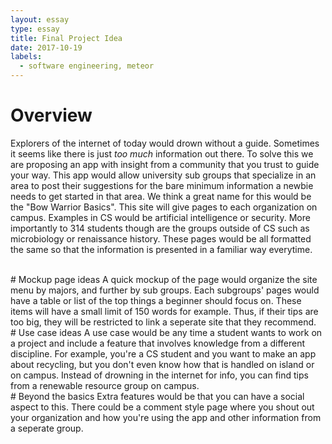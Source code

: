 ```yaml
---
layout: essay
type: essay
title: Final Project Idea
date: 2017-10-19
labels:
  - software engineering, meteor
---
```


# Overview 
Explorers of the internet of today would drown without a guide. Sometimes it seems like there is just *too much* information out there. To solve this we are proposing an app with insight from a community that you trust to guide your way. This app would allow university sub groups that specialize in an area to post their suggestions for the bare minimum information a newbie needs to get started in that area. We think a great name for this would be the "Bow Warrior Basics". This site will give pages to each organization on campus. Examples in CS would be artificial intelligence or security. More importantly to 314 students though are the groups outside of CS such as microbiology or renaissance history. These pages would be all formatted the same so that the information is presented in a familiar way everytime. 

<br>
# Mockup page ideas
 A quick mockup of the page would organize the site menu by majors, and further by sub groups. Each subgroups' pages would have a table or list of the top things a beginner should focus on. These items will have a small limit of 150 words for example. Thus, if their tips are too big, they will be restricted to link a seperate site that they recommend. 

<br>
# Use case ideas
A use case would be any time a student wants to work on a project and include a feature that involves knowledge from a different discipline. For example, you're a CS student and you want to make an app about recycling, but you don't even know how that is handled on island or on campus. Instead of drowning in the internet for info, you can find tips from a renewable resource group on campus. 

<br>
# Beyond the basics
 Extra features would be that you can have a social aspect to this. There could be a comment style page where you shout out your organization and how you're using the app and other information from a seperate group.    


